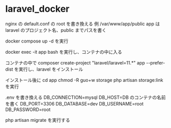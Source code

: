 # laravel_docker

nginx の default.conf の root を書き換える
例
/var/www/app/public
app は laravel のプロジェクト名、public までパスを書く

docker compose up -d
を実行

docker exec -it app bash
を実行し、コンテナの中に入る

コンテナの中で
composer create-project "laravel/laravel=11.\*" app --prefer-dist
を実行し、laravel をインストール

インストール後に
cd app
chmod -R guo+w storage
php artisan storage:link
を実行

.env を書き換える
DB_CONNECTION=mysql
DB_HOST=DB のコンテナの名前を書く
DB_PORT=3306
DB_DATABASE=dev
DB_USERNAME=root
DB_PASSWORD=root

php artisan migrate
を実行する
